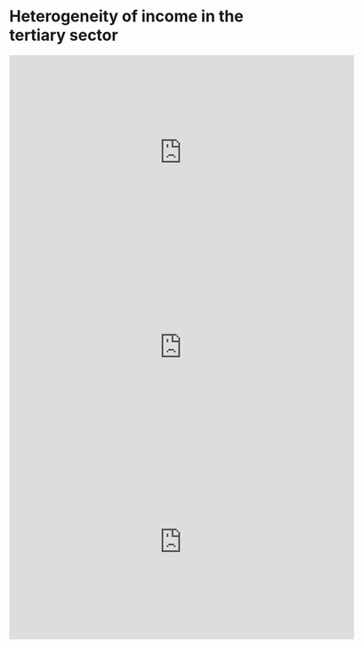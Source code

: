 # Heterogeneity of income in the tertiary sector

<iframe src="http://farys.org/daten/sector1.html" width=620 height=350 scrolling="no" frameborder="0"></iframe><br />
<iframe src="http://farys.org/daten/sector2.html" width=620 height=350 scrolling="no" frameborder="0"></iframe><br />
<iframe src="http://farys.org/daten/sector3.html" width=620 height=350 scrolling="no" frameborder="0"></iframe>

